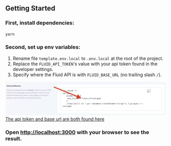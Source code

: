 ## Getting Started

### First, install dependencies:

```bash
yarn
```

### Second, set up env variables:

1. Rename file `template.env.local` to `.env.local` at the root of the project.
2. Replace the `FLUID_API_TOKEN`'s value with your api token found in the developer settings.
3. Specify where the Fluid API is with `FLUID_BASE_URL` (no trailing slash `/`).

![where to find the Fluid API token](public/images/readme1.png)
[The api token and base url are both found here](https://www.fluid.app/settings/developer)

### Open [http://localhost:3000](http://localhost:3000) with your browser to see the result.
